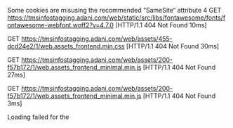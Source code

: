 Some cookies are misusing the recommended “SameSite“ attribute 4
GET https://tmsinfostagging.adani.com/web/static/src/libs/fontawesome/fonts/fontawesome-webfont.woff2?v=4.7.0 [HTTP/1.1 404 Not Found 10ms]

GET https://tmsinfostagging.adani.com/web/assets/455-dcd24e2/1/web.assets_frontend.min.css [HTTP/1.1 404 Not Found 30ms]

GET https://tmsinfostagging.adani.com/web/assets/200-f57b172/1/web.assets_frontend_minimal.min.js [HTTP/1.1 404 Not Found 27ms]

GET https://tmsinfostagging.adani.com/web/assets/200-f57b172/1/web.assets_frontend_minimal.min.js [HTTP/1.1 404 Not Found 3ms]

Loading failed for the <script> with source “https://tmsinfostagging.adani.com/web/assets/200-f57b172/1/web.assets_frontend_minimal.min.js”. odoo:42:198
GET https://tmsinfostagging.adani.com/web/image/website/1/favicon?unique=e427355 [HTTP/1.1 404 Not Found 4ms]

GET https://tmsinfostagging.adani.com/web/image/website/1/logo/Adani TMS Staging?unique=e427355 [HTTP/1.1 404 Not Found 4ms]

GET https://tmsinfostagging.adani.com/web/static/img/odoo_logo_tiny.png [HTTP/1.1 404 Not Found 10ms]

The resource at “https://tmsinfostagging.adani.com/web/static/src/libs/fontawesome/fonts/fontawesome-webfont.woff2?v=4.7.0” preloaded with link preload was not used within a few seconds. Make sure all attributes of the preload tag are set correctly.

[Checked]

location ~* \.(woff2|css|js|gif|png|jpg|jpeg|svg)$ {
        add_header Cache-Control "public, max-age=31536000, immutable";
        expires 365d;
    }



    location /web {
        proxy_pass http://odoo;
        proxy_set_header Host $http_host;
        proxy_set_header X-Real-IP $remote_addr;
        proxy_set_header X-Forwarded-For $proxy_add_x_forwarded_for;
        proxy_set_header X-Forwarded-Proto $scheme;
        proxy_redirect off;
    }

    location /mail {
        proxy_pass http://odoo;
        proxy_set_header Host $http_host;
        proxy_set_header X-Real-IP $remote_addr;
        proxy_set_header X-Forwarded-For $proxy_add_x_forwarded_for;
        proxy_set_header X-Forwarded-Proto $scheme;
        proxy_redirect off;
    }


[To be Check]
        Modify the command to include the --dev flag: Simply add --dev at the end of your startup command. For example, if your original command is ./odoo-bin -c odoo.conf, it would become ./odoo-bin -c odoo.conf --dev.
    
